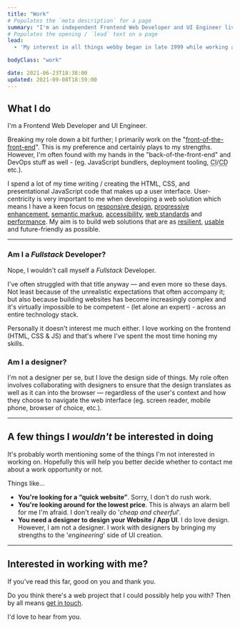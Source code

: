 ```yaml
---
title: "Work"
# Populates the `meta description` for a page
summary: "I'm an independent Frontend Web Developer and UI Engineer living in West Sussex, England and have been helping small businesses, companies and organisations build their websites for over 15 years."
# Populates the opening / `lead` text on a page
lead:
  - 'My interest in all things webby began in late 1999 while working at the original <a href="https://en.wikipedia.org/wiki/Boo.com" rel="external">Boo.com</a>. After a brief stint of freelancing, I started at <a href="https://en.wikipedia.org/wiki/Air_Miles#Air_Miles_United_Kingdom" rel="external">Airmiles</a> in 2004 – which later became <a href="https://www.avios.com/" rel="external">Avios</a>.'

bodyClass: "work"

date: 2021-06-23T18:38:00
updated: 2021-09-08T18:59:00
---
```


## What I do

I'm a Frontend Web Developer and UI Engineer.

Breaking my role down a bit further; I primarily work on the "[front-of-the-front-end](https://bradfrost.com/blog/post/front-of-the-front-end-and-back-of-the-front-end-web-development/)". This is my preference and certainly plays to my strengths. However, I'm often found with my hands in the "back-of-the-front-end" and DevOps stuff as well - (eg. JavaScript bundlers, deployment tooling, <abbr title="Continuous Integration">CI</abbr>/<abbr title="Continuous Deployment">CD</abbr> etc.).

I spend a lot of my time writing / creating the HTML, CSS, and presentational JavaScript code that makes up a user interface. User-centricity is very important to me when developing a web solution which means I have a keen focus on [responsive design](https://alistapart.com/article/responsive-web-design), [progressive enhancement](https://www.gov.uk/service-manual/technology/using-progressive-enhancement), [semantic markup](https://www.w3.org/TR/WCAG20-TECHS/G115.html), [accessibility](https://www.w3.org/TR/WCAG20/), [web standards](https://www.w3.org/standards/) and [performance](https://developer.mozilla.org/en-US/docs/Learn/Performance). My aim is to build web solutions that are as [resilient](https://resilientwebdesign.com/), [usable](https://trentwalton.com/2014/03/10/device-agnostic/) and future-friendly as possible.

---

### Am I a *Fullstack* Developer?

Nope, I wouldn't call myself a *Fullstack* Developer.

I've often struggled with that title anyway &mdash; and even more so these days. Not least because of the unrealistic expectations that often accompany it; but also because building websites has become increasingly complex and it's virtually impossible to be competent - (let alone an expert) - across an entire technology stack.

Personally it doesn't interest me much either. I love working on the frontend (HTML, CSS & JS) and that's where I've spent the most time honing my skills.

### Am I a designer?

I'm not a designer per se, but I love the design side of things. My role often involves collaborating with designers to ensure that the design translates as well as it can into the browser &mdash; regardless of the user's context and how they choose to navigate the web interface (eg. screen reader, mobile phone, browser of choice, etc.).

---

## A few things I *wouldn't* be interested in doing

It's probably worth mentioning some of the things I'm not interested in working on. Hopefully this will help you better decide whether to contact me about a work opportunity or not.

Things like&hellip;

* **You're looking for a “quick website”**. Sorry, I don't do rush work.
* **You're looking around for the lowest price**. This is always an alarm bell for me I'm afraid. I don't really do '*cheap and cheerful*'.
* **You need a designer to design your Website / App UI**. I do love design. However, I am not a designer. I work with designers by bringing my strengths to the '*engineering*' side of UI creation.

---

## Interested in working with me?

If you've read this far, good on you and thank you.

Do you think there's a web project that I could possibly help you with? Then by all means [get in touch](/contact).

I'd love to hear from you.
